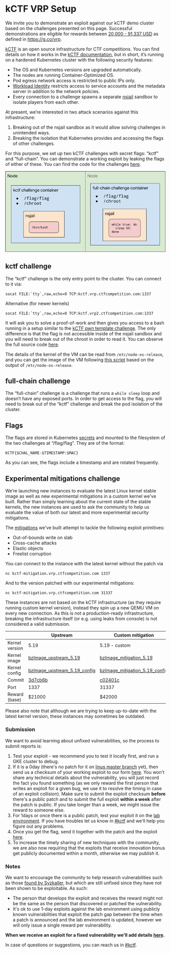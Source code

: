 # kCTF VRP Setup

We invite you to demonstrate an exploit against our kCTF demo cluster based on the challenges presented on this page. Successful demonstrations are eligible for rewards between [20,000 - 91,337 USD](https://security.googleblog.com/2022/02/roses-are-red-violets-are-blue-giving.html) as defined in https://g.co/vrp.

[kCTF](https://github.com/google/kctf) is an open source infrastructure for CTF competitions. You can find details on how it works in the [kCTF documentation](https://google.github.io/kctf/introduction.html), but in short, it’s running on a hardened Kubernetes cluster with the following security features:

*   The OS and Kubernetes versions are upgraded automatically.
*   The nodes are running Container-Optimized OS.
*   Pod egress network access is restricted to public IPs only.
*   [Workload Identity](https://cloud.google.com/blog/products/containers-kubernetes/introducing-workload-identity-better-authentication-for-your-gke-applications) restricts access to service accounts and the metadata server in addition to the network policies.
*   Every connection to a challenge spawns a separate [nsjail](https://github.com/google/nsjail) sandbox to isolate players from each other.

At present, we’re interested in two attack scenarios against this infrastructure:

1. Breaking out of the nsjail sandbox as it would allow solving challenges in unintended ways.
2. Breaking the isolation that Kubernetes provides and accessing the flags of other challenges.

For this purpose, we set up two kCTF challenges with secret flags: “kctf” and “full-chain”. You can demonstrate a working exploit by leaking the flags of either of these.
You can find the code for the challenges
[here](https://github.com/google/google-ctf/tree/master/vrp).

![drawing showing the location of the flags](./images/flag-locations.png)


## kctf challenge

The “kctf” challenge is the only entry point to the cluster. You can connect to it via:


```
socat FILE:`tty`,raw,echo=0 TCP:kctf.vrp.ctfcompetition.com:1337
```

Alternative (for newer kernels)
```
socat FILE:`tty`,raw,echo=0 TCP:kctf.vrp2.ctfcompetition.com:1337
```


It will ask you to solve a proof-of-work and then gives you access to a bash running in a setup similar to the [kCTF pwn template challenge](https://github.com/google/kctf/tree/beta/dist/challenge-templates/pwn). The only difference is that the flag is not accessible inside of the nsjail sandbox and you will need to break out of the chroot in order to read it. You can observe the full source code [here](https://github.com/google/google-ctf/tree/master/vrp).

The details of the kernel of the VM can be read from `/etc/node-os-release`, and you can get the image of the VM following [this script](https://gist.github.com/sirdarckcat/568934df2b33a125b0b0f42a5366df8c) based on the output of `/etc/node-os-release`.


## full-chain challenge

The “full-chain” challenge is a challenge that runs a `while sleep` loop and doesn’t have any exposed ports. In order to get access to the flag, you will need to break out of the “kctf” challenge and break the pod isolation of the cluster.


## Flags

The flags are stored in Kubernetes [secrets](https://kubernetes.io/docs/concepts/configuration/secret/) and mounted to the filesystem of the two challenges at “/flag/flag”. They are of the format:


```
KCTF{$CHAL_NAME-$TIMESTAMP:$MAC}
```


As you can see, the flags include a timestamp and are rotated frequently.

## Experimental mitigations challenge

We’re launching new instances to evaluate the latest Linux kernel stable image as well as new experimental mitigations in a custom kernel we've built. Rather than simply learning about the current state of the stable kernels, the new instances are used to ask the community to help us evaluate the value of both our latest and more experimental security mitigations.

The [mitigations](https://github.com/thejh/linux/blob/slub-virtual/MITIGATION_README) we've built attempt to tackle the following exploit primitives:
* Out-of-bounds write on slab
* Cross-cache attacks
* Elastic objects
* Freelist corruption

You can connect to the instance with the latest kernel without the patch via

```
nc kctf-mitigation.vrp.ctfcompetition.com 1337
```

And to the version patched with our experimental mitigations:

```
nc kctf-mitigation.vrp.ctfcompetition.com 31337
```

These instances are not based on the kCTF infrastructure (as they require running custom kernel version), instead they spin up a new QEMU VM on every new connection. As this is not a production-ready infrastructure, breaking the infrastructure itself (or e.g. using leaks from console) is not considered a valid submission.

|                | Upstream | Custom mitigation |
| -------------- | -------- | ----------------- |
| Kernel version | 5.19     | 5.19 - custom     |
| Kernel image   | [bzImage_upstream_5.19](https://storage.googleapis.com/kctf-vrp-public-files/bzImage_upstream_5.19) | [bzImage_mitigation_5.19](https://storage.googleapis.com/kctf-vrp-public-files/bzImage_mitigation_5.19) |
| Kernel config  | [bzImage_upstream_5.19_config](https://storage.googleapis.com/kctf-vrp-public-files/bzImage_upstream_5.19_config) | [bzImage_mitigation_5.19_config](https://storage.googleapis.com/kctf-vrp-public-files/bzImage_mitigation_5.19_config) |
| Commit         | [3d7cb6b](https://github.com/thejh/linux/commit/3d7cb6b04c3f3115719235cc6866b10326de34cd) | [c02401c](https://github.com/thejh/linux/commit/c02401c87a2d84efb47c4354400a9ad17d7b6436) |
| Port           | 1337     | 31337             |
| Reward (base)  | $21000   | $42000            |

Please also note that although we are trying to keep up-to-date with the latest kernel version, these instances may sometimes be outdated.

### Submission

We want to avoid learning about unfixed vulnerabilities, so the process to submit reports is:
  1. Test your exploit - we recommend you to test it locally first, and run a GKE cluster to debug.
  2. If it is a 0day (there's no patch for it on [linus master branch](https://github.com/torvalds/linux/tree/master) yet), then send us a checksum of your working exploit to our form [here](https://docs.google.com/forms/d/e/1FAIpQLSeQf6aWmIIjtG4sbEKfgOBK0KL3zzeHCrsgA1EcPr-xsFAk7w/viewform). You won't share any technical details about the vulnerability, you will just record the fact you found something (as we only reward the first person that writes an exploit for a given bug, we use it to resolve the timing in case of an exploit collision). Make sure to submit the exploit checksum **before** there's a public patch and to submit the full exploit **within a week** after the patch is public. If you take longer than a week, we might issue the reward to someone else.
  3. For 1days or once there is a public patch, test your exploit it on the [lab environment](#kctf-challenge). If you have troubles let us know in [#kctf](https://discord.gg/V8UqnZ6JBG) and we'll help you figure out any problems.
  4. Once you get the flag, send it together with the patch and the exploit [here](https://docs.google.com/forms/d/e/1FAIpQLSeQf6aWmIIjtG4sbEKfgOBK0KL3zzeHCrsgA1EcPr-xsFAk7w/viewform).
  5. To increase the timely sharing of new techniques with the community, we are also now requiring that the exploits that receive innovation bonus get publicly documented within a month, otherwise we may publish it.

### Notes

We want to encourage the community to help research vulnerabilities such as those [found by Syzkaller](https://syzkaller.appspot.com/upstream#open), but which are still unfixed since they have not been shown to be exploitable. As such:



*   The person that develops the exploit and receives the reward might not be the same as the person that discovered or patched the vulnerability.
*   It's ok to use 1-day exploits against the lab environment using publicly known vulnerabilities that exploit the patch gap between the time when a patch is announced and the lab environment is updated, however we will only issue a single reward per vulnerability.


**When we receive an exploit for a fixed vulnerability we'll add details [here](https://docs.google.com/spreadsheets/d/e/2PACX-1vS1REdTA29OJftst8xN5B5x8iIUcxuK6bXdzF8G1UXCmRtoNsoQ9MbebdRdFnj6qZ0Yd7LwQfvYC2oF/pubhtml).**

In case of questions or suggestions, you can reach us in [#kctf](https://discord.gg/V8UqnZ6JBG).
